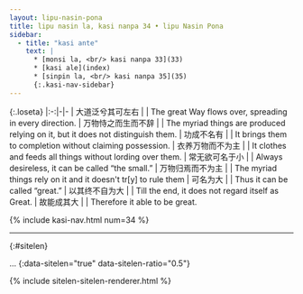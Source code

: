 ```yaml
---
layout: lipu-nasin-pona
title: lipu nasin la, kasi nanpa 34 • lipu Nasin Pona
sidebar:
  - title: "kasi ante"
    text: |
      * [monsi la, <br/> kasi nanpa 33](33)
      * [kasi ale](index)
      * [sinpin la, <br/> kasi nanpa 35](35)
      {:.kasi-nav-sidebar}
---
```


{:.loseta}
|:-:|-|-
| 大道泛兮<wbr/>其可左右   |  | The great Way flows over, spreading in every direction.
| 万物恃之<wbr/>而生而不辞 |  | The myriad things are produced relying on it, but it does not distinguish them.
| 功成不名有               |  | It brings them to completion without claiming possession.
| 衣养万物<wbr/>而不为主   |  | It clothes and feeds all things without lording over them.
| 常无欲<wbr/>可名于小     |  | Always desireless, it can be called “the small.”
| 万物归焉<wbr/>而不为主   |  | The myriad things rely on it and it doesn't tr[y] to rule them
| 可名为大                 |  | Thus it can be called “great.”
| 以其终不自为大           |  | Till the end, it does not regard itself as Great.
| 故能成其大               |  | Therefore it able to be great.

{% include kasi-nav.html num=34 %}

-------
{:#sitelen}

...
{:data-sitelen="true" data-sitelen-ratio="0.5"}

{% include sitelen-sitelen-renderer.html %}
